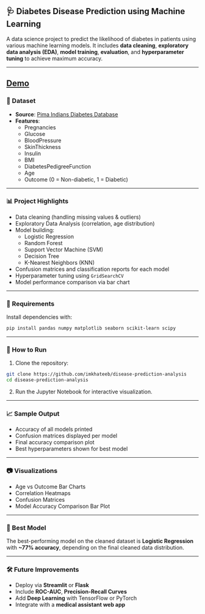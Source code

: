 ## 🩺 Diabetes Disease Prediction using Machine Learning

A data science project to predict the likelihood of diabetes in patients using various machine learning models. It includes **data cleaning**, **exploratory data analysis (EDA)**, **model training**, **evaluation**, and **hyperparameter tuning** to achieve maximum accuracy.

---
[Demo](https://glucogrd.vercel.app/)
---

### 📁 Dataset

- **Source**: [Pima Indians Diabetes Database](https://www.kaggle.com/datasets/uciml/pima-indians-diabetes-database)
- **Features**:
  - Pregnancies
  - Glucose
  - BloodPressure
  - SkinThickness
  - Insulin
  - BMI
  - DiabetesPedigreeFunction
  - Age
  - Outcome (0 = Non-diabetic, 1 = Diabetic)

---

### 📊 Project Highlights

- Data cleaning (handling missing values & outliers)
- Exploratory Data Analysis (correlation, age distribution)
- Model building:
  - Logistic Regression
  - Random Forest
  - Support Vector Machine (SVM)
  - Decision Tree
  - K-Nearest Neighbors (KNN)
- Confusion matrices and classification reports for each model
- Hyperparameter tuning using `GridSearchCV`
- Model performance comparison via bar chart

---

### 📌 Requirements

Install dependencies with:

```bash
pip install pandas numpy matplotlib seaborn scikit-learn scipy
```

---

### 🚀 How to Run

1. Clone the repository:

```bash
git clone https://github.com/imkhateeb/disease-prediction-analysis
cd disease-prediction-analysis
```

2. Run the Jupyter Notebook for interactive visualization.

---

### 📈 Sample Output

- Accuracy of all models printed
- Confusion matrices displayed per model
- Final accuracy comparison plot
- Best hyperparameters shown for best model

---

### 📷 Visualizations

- Age vs Outcome Bar Charts
- Correlation Heatmaps
- Confusion Matrices
- Model Accuracy Comparison Bar Plot

---

### 🧠 Best Model

The best-performing model on the cleaned dataset is **Logistic Regression** with **~77% accuracy**, depending on the final cleaned data distribution.

---

### 🛠️ Future Improvements

- Deploy via **Streamlit** or **Flask**
- Include **ROC-AUC**, **Precision-Recall Curves**
- Add **Deep Learning** with TensorFlow or PyTorch
- Integrate with a **medical assistant web app**

